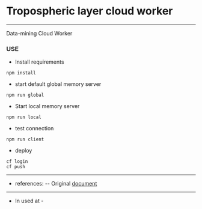 # Tropospheric layer cloud worker
---------------------------------
Data-mining Cloud Worker

### USE
- Install requirements
```
npm install
```
- start default global memory server
```
npm run global
```
- Start local memory server
```
npm run local
```
- test connection
```
npm run client
```
- deploy
```
cf login
cf push
```
-------------
- references:
-- Original [document]()
------------
- In used at -
```
 
```

